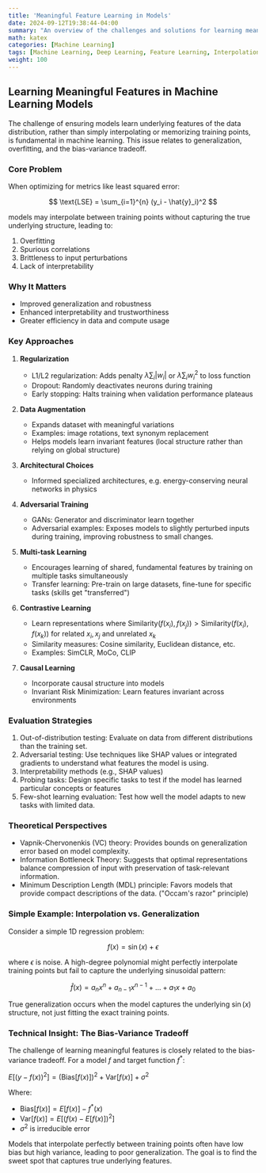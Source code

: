 ```yaml
---
title: 'Meaningful Feature Learning in Models'
date: 2024-09-12T19:38:44-04:00
summary: "An overview of the challenges and solutions for learning meaningful features in machine learning models."
math: katex
categories: [Machine Learning]
tags: [Machine Learning, Deep Learning, Feature Learning, Interpolation, Generalization, Bias-Variance Tradeoff, Regularization, Data Augmentation, Architectural Choices, Adversarial Training, Multi-task Learning, Contrastive Learning, Causal Learning, Out-of-distribution Testing, Adversarial Testing, Interpretability, Probing Tasks, Few-shot Learning]
weight: 100
---
```


## Learning Meaningful Features in Machine Learning Models

The challenge of ensuring models learn underlying features of the data distribution, rather than simply interpolating or memorizing training points, is fundamental in machine learning. This issue relates to generalization, overfitting, and the bias-variance tradeoff.

### Core Problem

When optimizing for metrics like least squared error:

$$ \text{LSE} = \sum_{i=1}^{n} (y_i - \hat{y}_i)^2 $$

models may interpolate between training points without capturing the true underlying structure, leading to:

1. Overfitting
2. Spurious correlations
3. Brittleness to input perturbations
4. Lack of interpretability


### Why It Matters
- Improved generalization and robustness
- Enhanced interpretability and trustworthiness
- Greater efficiency in data and compute usage

### Key Approaches

1. **Regularization**
   - L1/L2 regularization: Adds penalty $\lambda \sum_{i} |w_i|$ or $\lambda \sum_{i} w_i^2$ to loss function
   - Dropout: Randomly deactivates neurons during training
   - Early stopping: Halts training when validation performance plateaus

2. **Data Augmentation**
   - Expands dataset with meaningful variations
   - Examples: image rotations, text synonym replacement
   - Helps models learn invariant features (local structure rather than relying on global structure)

3. **Architectural Choices**
   - Informed specialized architectures, e.g. energy-conserving neural networks in physics

4. **Adversarial Training**
   - GANs: Generator and discriminator learn together
   - Adversarial examples: Exposes models to slightly perturbed inputs during training, improving robustness to small changes.

5. **Multi-task Learning**
   - Encourages learning of shared, fundamental features by training on multiple tasks simultaneously
   - Transfer learning: Pre-train on large datasets, fine-tune for specific tasks (skills get "transferred")

6. **Contrastive Learning**
   - Learn representations where $\text{Similarity}(f(x_i), f(x_j)) > \text{Similarity}(f(x_i), f(x_k))$ for related $x_i, x_j$ and unrelated $x_k$
   - Similarity measures: Cosine similarity, Euclidean distance, etc.
   - Examples: SimCLR, MoCo, CLIP

7. **Causal Learning**
   - Incorporate causal structure into models
   - Invariant Risk Minimization: Learn features invariant across environments

### Evaluation Strategies
1. Out-of-distribution testing: Evaluate on data from different distributions than the training set.
2. Adversarial testing: Use techniques like SHAP values or integrated gradients to understand what features the model is using.
3. Interpretability methods (e.g., SHAP values)
4. Probing tasks: Design specific tasks to test if the model has learned particular concepts or features
5. Few-shot learning evaluation: Test how well the model adapts to new tasks with limited data.

### Theoretical Perspectives
- Vapnik-Chervonenkis (VC) theory: Provides bounds on generalization error based on model complexity.
- Information Bottleneck Theory: Suggests that optimal representations balance compression of input with preservation of task-relevant information.
- Minimum Description Length (MDL) principle: Favors models that provide compact descriptions of the data. ("Occam's razor" principle)

### Simple Example: Interpolation vs. Generalization

Consider a simple 1D regression problem:

$$ f(x) = \sin(x) + \epsilon $$

where $\epsilon$ is noise. A high-degree polynomial might perfectly interpolate training points but fail to capture the underlying sinusoidal pattern:

$$ \hat{f}(x) = a_nx^n + a_{n-1}x^{n-1} + ... + a_1x + a_0 $$

True generalization occurs when the model captures the underlying $\sin(x)$ structure, not just fitting the exact training points.

### Technical Insight: The Bias-Variance Tradeoff
The challenge of learning meaningful features is closely related to the bias-variance tradeoff. For a model $f$ and target function $f^*$:

$E[(y - f(x))^2] = (\text{Bias}[f(x)])^2 + \text{Var}[f(x)] + \sigma^2$

Where:
- $\text{Bias}[f(x)] = E[f(x)] - f^*(x)$
- $\text{Var}[f(x)] = E[(f(x) - E[f(x)])^2]$
- $\sigma^2$ is irreducible error

Models that interpolate perfectly between training points often have low bias but high variance, leading to poor generalization. The goal is to find the sweet spot that captures true underlying features.
